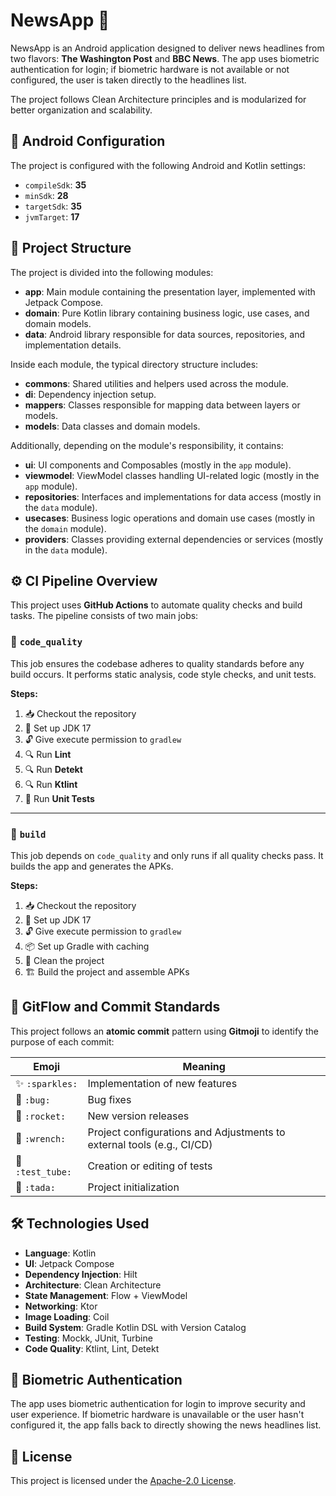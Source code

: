 # NewsApp 📰

NewsApp is an Android application designed to deliver news headlines from two flavors: **The Washington Post** and **BBC News**. The app uses biometric authentication for login; if biometric hardware is not available or not configured, the user is taken directly to the headlines list.

The project follows Clean Architecture principles and is modularized for better organization and scalability.

## 📱 Android Configuration

The project is configured with the following Android and Kotlin settings:

- `compileSdk`: **35**
- `minSdk`: **28**
- `targetSdk`: **35**
- `jvmTarget`: **17**

## 📂 Project Structure

The project is divided into the following modules:

- **app**: Main module containing the presentation layer, implemented with Jetpack Compose.
- **domain**: Pure Kotlin library containing business logic, use cases, and domain models.
- **data**: Android library responsible for data sources, repositories, and implementation details.

Inside each module, the typical directory structure includes:

- **commons**: Shared utilities and helpers used across the module.
- **di**: Dependency injection setup.
- **mappers**: Classes responsible for mapping data between layers or models.
- **models**: Data classes and domain models.

Additionally, depending on the module's responsibility, it contains:

- **ui**: UI components and Composables (mostly in the `app` module).
- **viewmodel**: ViewModel classes handling UI-related logic (mostly in the `app` module).
- **repositories**: Interfaces and implementations for data access (mostly in the `data` module).
- **usecases**: Business logic operations and domain use cases (mostly in the `domain` module).
- **providers**: Classes providing external dependencies or services (mostly in the `data` module).

## ⚙️ CI Pipeline Overview

This project uses **GitHub Actions** to automate quality checks and build tasks. The pipeline consists of two main jobs:

### 🧪 `code_quality`

This job ensures the codebase adheres to quality standards before any build occurs. It performs static analysis, code style checks, and unit tests.

**Steps:**

1. 📥 Checkout the repository
2. 🔧 Set up JDK 17
3. 🔓 Give execute permission to `gradlew`
4. 🔍️ Run **Lint**
5. 🔍️ Run **Detekt**
6. 🔍️ Run **Ktlint**
7. 🔬 Run **Unit Tests**

---

### 🚧 `build`

This job depends on `code_quality` and only runs if all quality checks pass. It builds the app and generates the APKs.

**Steps:**

1. 📥 Checkout the repository
2. 🔧 Set up JDK 17
3. 🔓 Give execute permission to `gradlew`
4. 📦 Set up Gradle with caching
5. 🧹 Clean the project
6. 🏗️ Build the project and assemble APKs


## 🚀 GitFlow and Commit Standards

This project follows an **atomic commit** pattern using **Gitmoji** to identify the purpose of each commit:

| Emoji            | Meaning                        |
|------------------|--------------------------------|
| ✨ `:sparkles:`    | Implementation of new features |
| 🐛 `:bug:`        | Bug fixes                      |
| 🚀 `:rocket:`     | New version releases           |
| 🔧 `:wrench:`     | Project configurations and Adjustments to external tools (e.g., CI/CD)    |
| 🧪 `:test_tube:`  | Creation or editing of tests   |
| 🎉 `:tada:`       | Project initialization         |

## 🛠️ Technologies Used

- **Language**: Kotlin
- **UI**: Jetpack Compose
- **Dependency Injection**: Hilt
- **Architecture**: Clean Architecture
- **State Management**: Flow + ViewModel
- **Networking**: Ktor
- **Image Loading**: Coil
- **Build System**: Gradle Kotlin DSL with Version Catalog
- **Testing**: Mockk, JUnit, Turbine
- **Code Quality**: Ktlint, Lint, Detekt

## 🔐 Biometric Authentication

The app uses biometric authentication for login to improve security and user experience. If biometric hardware is unavailable or the user hasn't configured it, the app falls back to directly showing the news headlines list.


## 📄 License

This project is licensed under the [Apache-2.0 License](LICENSE).
